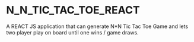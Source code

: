 # N_N_TIC_TAC_TOE_REACT
A REACT JS application that can generate N*N Tic Tac Toe Game and lets two player play on board until one wins / game draws.
